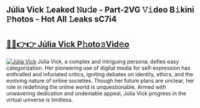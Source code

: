 ## Júlia Vick 𝙻eaked 𝙽u𝚍e - Part-2VG 𝚅𝚒deo B𝚒kini 𝙿hotos - Hot All 𝙻eaks sC7i4

# <h2><a href="http://ld20kmm.urlbe.top/?page=J%c3%balia+Vick">🔗🔗👉👉 Júlia Vick P𝚑oto𝚜Vid𝚎o</a></h2>

[![Júlia Vick](https://i.imgur.com/eBuTRDB.gif)](http://ld20kmm.urlbe.top/?page=J%c3%balia+Vick)
Júlia Vick, a complex and intriguing persona, defies easy categorization. Her pioneering use of digital media for self-expression has enthralled and infuriated critics, igniting debates on identity, ethics, and the evolving nature of online societies. Though her future plans are unclear, her role in redefining the online world is unquestionable. Armed with unwavering dedication and undeniable appeal, Júlia Vick progress in the virtual universe is limitless.
